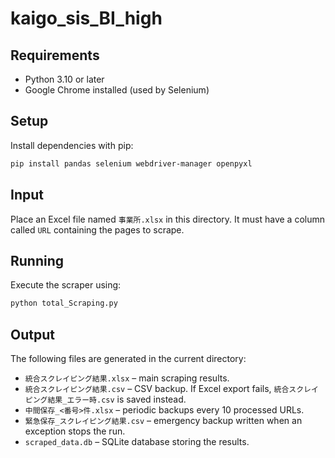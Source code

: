 # kaigo_sis_BI_high

## Requirements
- Python 3.10 or later
- Google Chrome installed (used by Selenium)

## Setup
Install dependencies with pip:

```bash
pip install pandas selenium webdriver-manager openpyxl
```

## Input
Place an Excel file named `事業所.xlsx` in this directory. It must have a column called `URL` containing the pages to scrape.

## Running
Execute the scraper using:

```bash
python total_Scraping.py
```

## Output
The following files are generated in the current directory:

- `統合スクレイピング結果.xlsx` – main scraping results.
- `統合スクレイピング結果.csv` – CSV backup. If Excel export fails, `統合スクレイピング結果_エラー時.csv` is saved instead.
- `中間保存_<番号>件.xlsx` – periodic backups every 10 processed URLs.
- `緊急保存_スクレイピング結果.csv` – emergency backup written when an exception stops the run.
- `scraped_data.db` – SQLite database storing the results.

